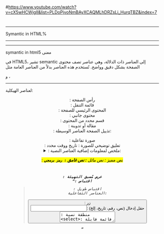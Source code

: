 
#https://www.youtube.com/watch?v=cX5wHCWjglI&list=PLDoPjvoNmBAyXCAQMLhDRZsLi_HurqTBZ&index=7
#

*****************************************************************************************************************************************
Symantic in HTML%
*************************************************************************************************************************************
------------------------------------------------------------------------------
symantic in html5 معنى

في HTML5، تشير semantic إلى العناصر ذات الدلالة، وهي عناصر تصف محتوى الصفحة بشكل دقيق وواضح. تُستخدم هذه العناصر بدلاً من العناصر العامة مثل <div> و <span>، 


--------------------------------------------------------------------------------------------------------
لعناصر الهيكلية:

<header>: رأس الصفحة
<nav>: قائمة التنقل
<main>: المحتوى الرئيسي للصفحة
<aside>: محتوى جانبي
<section>: قسم محدد من المحتوى
<article>: مقالة أو تدوينة
<footer>: تذييل الصفحة
العناصر الوسيطة:

<figure>: صورة تفاعلية
<figcaption>: تعليق توضيحي للصورة
<time>: تاريخ ووقت محدد
<details>: معلومات إضافية قابلة للتوسيع
<summary>: ملخص لمعلومات إضافية
العناصر النصية:

<mark>: نص مميز
<em>: نص مائل
<strong>: نص غامق
<code>: رمز برمجي
<pre>: عرض مُسبق التهيئة
<q>: اقتباس
<blockquote>: اقتباس طويل
العناصر التفاعلية:

<button>: زر
<input>: حقل إدخال (نص، رقم، تاريخ، إلخ)
<textarea>: منطقة نصية
<select>: قائمة قابلة للاختيار
<datalist>: قائمة اقتراحات
العناصر الخاصة بالوسائط:

<audio>: ملف صوتي
<video>: ملف فيديو
<img>: صورة
<source>: مصدر ملف وسائط (مثل ملف صوتي أو فيديو)
<track>: مسار ترجمة
  ----------------------------------------------------------------------------------------------------------------------------------------
********************************************************************************************************************************
valid in html5 but not in html4
  *****************************************************************************************************************************
`"
  spaces
  <img> withoutSelfClosing
  <p> par1    
  <p>par2
  without any "" 
  <img
  class           =image
  src             =cat.jpg
  alt             =ca
  
  
  >
الكتاتبة بكابيتال او سمول والتخليط بيناتهم ----- المسافات ---- ماتسكر التاغ ----- نبدا تاغ وترجع تبدا تاغ --- الكوتيشنز
  
  




  **************************************************************************************
Migrate From Html4 to Html 5
  ********************************************************************************
في البرمجة، مصطلح "migrate" يشير عمومًا إلى عملية نقل التطبيقات أو الأنظمة من بيئة معينة إلى أخرى، 

********************************************
 HTML4
************************************
<!DOCTYPE HTML PUBLIC "-//W3C//DTD HTML 4.01//EN" "http://www.w3.org/TR/html4/strict.dtd">
<html>
<head>
  <title>مثال HTML 4</title>
</head>
<body>
  <div align="center">
    <h1>مرحبا بالعالم!</h1>
    <p>هذا مثال بسيط لصفحة HTML 4.</p>
  </div>
</body>
</html>


************************************
html5
************************************************
<!DOCTYPE html>
<html lang="ar">
<head>
  <meta charset="UTF-8">
  <meta name="viewport" content="width=device-width, initial-scale=1.0">
  <title>مثال HTML5</title>
</head>
<body>
  <header>
    <h1 style="text-align: center;">مرحبا بالعالم!</h1>
  </header>
  
  <main>
    <p style="text-align: center;">هذا مثال بسيط لصفحة HTML5.</p>
  </main>

  <footer>
    <p style="text-align: center;">&copy; 2024. جميع الحقوق محفوظة.</p>
  </footer>
</body>
</html>

  ********************************************************************************************************************************
  **********************************************************************************************************************************
                               SUPPORT   HTML5
  ***********************************************************************************************************************************
  ***********************************************************************************************************************************
  االمتصفحات القديمة لاتدعم HTML 5 وتكتب التاغات على شكل INLINE BLOCK  
<section>
  
<article style={background-color:red}>
  ggs
  <article>
  <section/>

  هذا لا يعمل في المتصفحات القديمة ابداً

  output
  *************************************
  ggs      -element End
يعني بلونلك فقط مساحة الكتابة 
  طيب عشان تعرف هاض الحكي ويصير اليمنت جقيقي
  <header>
<script>
document.createElement("section");
  document.createElement("article")
</script>
  </header>
في هذه الحاالة لن سيكون على سطر واحد  inline
لذلك ننشء له display:flex داخل ال style.css


  يرضو بل html5 بيعتبرهم   inline block   s   سواء متصفحات قديمة او جديدة


مش معفول كل اليمنت بدك اياه تعمل فيه نفس الاشي عشان هيك في اشي اسمو HTML5 SHIV هاض بخلي ال متصفح القديم يدعم html5 مباشرة بدون ماتوجع راسك بل document.createElement(" ")
  ----------------------------------------------------------------------------------------------------------------------------------
  #https://github.com/aFarkas/html5shiv   download

  <!--[if lt IE 9]>
	<script src="yourproject/html5shiv.js"></script>
<![endif]-->
-------------------------------------------------------------------------------------------

**********************************************************************************************************************
**********************************************************************************************************************
                                 Main & Aside
************************************************************************************************************************
****************************************************************************************************************************
<main> </main>   تستخدم مرة واحدة في البرنامج بنقدر نحطجواتها تاغات بس ما بنقدر نحطها جوات تاغ ابداً


فائدة عنصر <aside> في HTML5
عنصر <aside> هو عنصر ذو دلالة في HTML5 يُستخدم لتمثيل محتوى جانبي ذي صلة بالمحتوى الرئيسي للصفحة. يُعدّ هذا العنصر مفيدًا لتنظيم الصفحات المعقدة وتحسين تجربة المستخدم.

مزايا استخدام عنصر <aside>:

تحسين إمكانية الوصول: يُساعد عنصر <aside> في تسهيل فهم محتوى الصفحة على المستخدمين ذوي الإعاقة، حيث يُمكنهم الانتقال بسهولة إلى المحتوى الجانبي باستخدام أدوات مساعدة الإمكانية.
تحسين تحسين محركات البحث (SEO): يُمكن لمحركات البحث فهم محتوى الصفحة بشكل أفضل وفهرستها بشكل دقيق عند استخدام عنصر <aside>، مما قد يُحسّن من ترتيب الصفحة في نتائج البحث.
تحسين تجربة المستخدم: يُساعد عنصر <aside> في تنظيم الصفحات المعقدة وجعل المحتوى الجانبي أكثر سهولة في الوصول إليه، مما يُحسّن من تجربة المستخدم بشكل عام.
أمثلة على استخدام عنصر <aside>:

شريط جانبي يحتوي على روابط ذات صلة:
HTML
<aside>
  <h2>روابط ذات صلة</h2>
  <ul>
    <li><a href="#">رابط 1</a></li>
    <li><a href="#">رابط 2</a></li>
    <li><a href="#">رابط 3</a></li>
  </ul>
</aside>

**************************************************************************************************************************************************************

**********************************************************************************************************************************************************************************
<details>
<ul>   
<li>    </li>   
<li>    </li>
<li>    </li>
</ul>
</details>

**************************************************
progress/ meter      عداد الو نسبة
***************************************************
<p class="long-link"> www.asdasdasdasd/asdsadasdasd/dsfdfadfadfccccccc/.com </p> عشان نحط الالينك عسطر جديد بنستخدم ال تاغ اللي اسمه
<wbr> وبهيك بنقدر ننزل اكتر من سطر عادي
*********************************************************
<code>   </code>   يستخدم لعرض مص برمجي
*****************************************************************
  <figure>
<img src=" " alt= " " />
<img src=" " alt= " " />
<img src=" " alt= " " />
<img src=" " alt= " " />
<figureCaption>
	Muhammad Cars
</figureCaption>
  </figure>pنستطيع من خلاله  وضع اكثر من صورة في مكان واحد والهم كايشن واحدة
  
--------------------------------------------------------------------------------------------------------
******************************************************************************************************
**************************************************************************
              <datalist>
*******************************************************************
********************************************************************************************
<form><
        <input type="text" list="suggestions"> 
        <datalist id="suggestions">
          <option value="ahmad">Ahmad</option>
          <option value="amjad">Amjad</option>
          <option value="basel">Basel</option>
          <option value="waseem">Waseem</option>
          <option value="sameer">Sameer</option>
        </datalist>
      </form>
****************************************************************************************
                          <bdi>
**********************************************************************************************
<p> <bdi>ابو العصاية</bdi>  m3llem shawerma</p>    يساعد في انك تخلي العربي عليسار ومايصير لخبطة بالمرة

***********************************************************************************************
                      <dialog open> </dialog>
***********************************************************************************************************
<!DOCTYPE html>
<html lang="en">
<head>
    <meta charset="UTF-8">
    <meta name="viewport" content="width=device-width, initial-scale=1.0">
    <title>Dialog Example</title>
    <style>
        /* تخصيص نمط النافذة الحوارية */
        #myDialog {
            width: 300px;
            padding: 20px;
            background-color: #f0f0f0;
            border: 1px solid #ccc;
            border-radius: 5px;
            text-align: center;
        }
    </style>
</head>
<body>
    <!-- عنصر النافذة الحوارية -->
    <dialog id="myDialog" open>
        <p>هذا مثال لنافذة حوارية تظهر تلقائياً عند تحميل الصفحة!</p>
        <button onclick="closeDialog()">إغلاق</button>
    </dialog>

    <!-- زر لفتح النافذة الحوارية -->
    <button onclick="openDialog()">افتح النافذة الحوارية</button>

    <script>
        // دالة لفتح النافذة الحوارية
        function openDialog() {
            var dialog = document.getElementById("myDialog");
            dialog.showModal();
        }قبل النقر
	

        // دالة لإغلاق النافذة الحوارية
        function closeDialog() {
            var dialog = document.getElementById("myDialog");
            dialog.close();
        }
    </script>
</body>
</html>

*****************************************************************************************************************************************

***************************************************************************************************************************************
                               <details>
******************************************************************************************************************************************
هذا هو الشغل قبل النقر 
بس تكبس عالسهم بعطيك التفاصيل
--------------------------------------------------
أسئلة شائعة
ما هو HTML؟
ما هو CSS؟
ما هو JavaScript؟
-------------------------------------------






<!DOCTYPE html>
<html lang="en">
<head>
<meta charset="UTF-8">
<meta name="viewport" content="width=device-width, initial-scale=1.0">
<title>قائمة الأسئلة والأجوبة</title>
</head>
<body>

<h2>أسئلة شائعة</h2>

<details>
  <summary>ما هو HTML؟</summary>
  <p>HTML هي اختصار لـ HyperText Markup Language وهي لغة تستخدم لبناء صفحات الويب.</p>
</details>

<details>
  <summary>ما هو CSS؟</summary>
  <p>CSS هي اختصار لـ Cascading Style Sheets وهي لغة تستخدم لتنسيق وتصميم صفحات الويب.</p>
</details>

<details>
  <summary>ما هو JavaScript؟</summary>
  <p>JavaScript هي لغة برمجة تستخدم لجعل صفحات الويب تتفاعل مع المستخدم وتقديم تجارب مستخدم متميزة.</p>
</details>

</body>
</html>

-----------------------------------------------------------------------------------------------------------------------------
*************************************************************************************************************************
<form oninput=result.value =age.value*days.value  /> 
<output name="result"/>
*********************************************************************************************************************
-------------------------
<form oninput="result.value = age.value * days.value">
<span>put your age</span>
    <input type="text" name="age">
    <input type="hidden" name="days" value="365">   لاحظ انو hidden
    <output name="result"></output>

</form>

*******************************************************************************************************************************


*****************************************************************************************************************************
   <video controls loop autoplay muted preload="auto">
        <source src="video.mp4" type="video/mp4">
        <source src="video.webm" type="video/webm">
        <source src="video.ogv" type="video/ogg">
        Your browser does not support the video tag.
        <track src="subtitles_ar.vtt" kind="subtitles" srclang="ar" label="العربية">
        <track src="subtitles_en.vtt" kind="subtitles" srclang="en" label="English">
    </video>    تم وضع السورس للاختيار منه  حسب المتصفح شو بشغل
    **************************************************************************************************************************
  <audio controls loop autoplay muted preload="auto">
        <source src="audio.mp3" type="audio/mpeg">
        <source src="audio.ogg" type="audio/ogg">
        Your browser does not support the audio tag.
    </audio>
************************************************************************************************************************************************
****************************************************************************************************
                        input type=  ""
***********************************************************************
**************************************************************************

<form >
<input type="range"> range
<input type="number"> number
<input type="color"> color
<input type="submit"> submit
<input type="checkbox"> checkbox
<input type="datetime-local">\ datetime.local
<input type="search">\ search
<input type="email">
<input type="image">
<input type="tel">
<input type="url">
<input type="email">   
<input type="week">


*****************************
<input type="email">   بخليك تعمل (email) مباشرة عالايميل من دون استخدام جافا سكريبت والخ
*****************************************************************************************************************
<input type="search">  </search>   حقل عادي شبيه بحقل الإدخال لكن بكون فيه اخرو إكس          
*****************************************************************************************************************
<input type="url">   بعملك فاليديشن عاللينك مابياخد غير بس لينك
************************************************************************************************************
********************************************************************************************************
************************************************************************************
    <form action="">
        <input type="number" name="number" min="0" max="100" step="1">    
        <input type="text" name="pattern_field" pattern="[A-Z]{6}" required placeholder="pattern">
        <input type="email" name="email_field" translate="email" multiple placeholder="2emails">
        <input type="submit">
    </form>

k اهم اشي ميز بين فاليديشن و ريكوايرد

  **************************************************************************************************************************************
  *******************************************************************************************************************************************************
  



    



